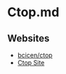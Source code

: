 # Ctop.md

## Websites

* [bcicen/ctop](https://github.com/bcicen/ctop)
* [Ctop Site](https://ctop.sh/)
